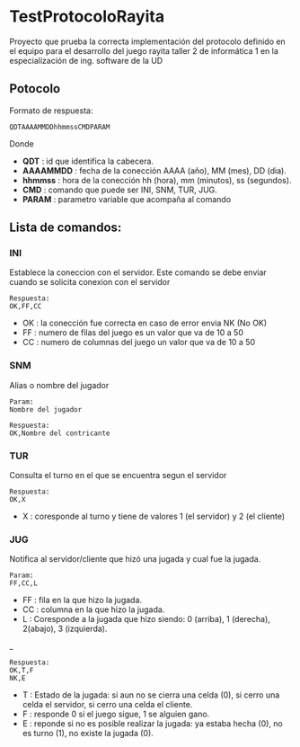 # TestProtocoloRayita

Proyecto que prueba la correcta implementación del protocolo definido en el equipo para el desarrollo del juego rayita taller 2 de informática 1 en la especialización de ing. software de la UD

## Potocolo
Formato de respuesta:

~~~
QDTAAAAMMDDhhmmssCMDPARAM
~~~
Donde

* **QDT** : id que identifica la cabecera.
* **AAAAMMDD** : fecha de la conección AAAA (año), MM (mes), DD (dia).
* **hhmmss** : hora de la conección hh (hora), mm (minutos), ss (segundos).
* **CMD** : comando que puede ser INI, SNM, TUR, JUG.
* **PARAM** : parametro variable que acompaña al comando

## Lista de comandos:

### INI

Establece la coneccion con el servidor. Este comando se debe enviar cuando se solicita conexion con el servidor
	
	Respuesta:
	OK,FF,CC
	
* OK : la conección fue correcta en caso de error envia NK (No OK)
* FF : numero de filas del juego es un valor que va de 10 a 50
* CC : numero de columnas del juego un valor que va de 10 a 50

### SNM

Alias o nombre del jugador

	Param:
	Nombre del jugador
	
	Respuesta:
	OK,Nombre del contricante
	
### TUR

Consulta el turno en el que se encuentra segun el servidor

	Respuesta:
	OK,X
	
* X : coresponde al turno y tiene de valores 1 (el servidor) y 2 (el cliente)

### JUG

Notifica al servidor/cliente que hizó una jugada y cual fue la jugada.

	Param:
	FF,CC,L
	
* FF : fila en la que hizo la jugada.
* CC : columna en la que hizo la jugada.
* L : Coresponde a la jugada que hizo siendo: 0 (arriba), 1 (derecha), 2(abajo), 3 (izquierda).

_

	Respuesta:
	OK,T,F
	NK,E
		
* T : Estado de la jugada: si aun no se cierra una celda (0), si cerro una celda el servidor, si cerro una celda el cliente.
* F : responde 0 si el juego sigue, 1 se alguien gano.
* E : reponde si no es posible realizar la jugada: ya estaba hecha (0), no es turno (1), no existe la jugada (0).
